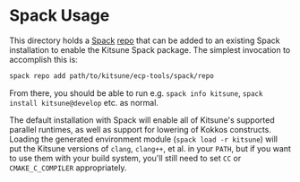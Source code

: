 # Spack Usage

This directory holds a [Spack](https://spack.io)
[repo](https://spack.readthedocs.io/en/latest/repositories.html) that can be
added to an existing Spack installation to enable the Kitsune Spack package.
The simplest invocation to accomplish this is:

```bash
spack repo add path/to/kitsune/ecp-tools/spack/repo
```

From there, you should be able to run e.g. `spack info kitsune`, `spack install
kitsune@develop` etc. as normal.

The default installation with Spack will enable all of Kitsune's supported
parallel runtimes, as well as support for lowering of Kokkos constructs.
Loading the generated environment module (`spack load -r kitsune`) will put the
Kitsune versions of `clang`, `clang++`, et al. in your `PATH`, but if you want
to use them with your build system, you'll still need to set `CC` or
`CMAKE_C_COMPILER` appropriately.
